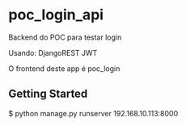 # poc_login_api

Backend do POC para testar login

Usando:
DjangoREST
JWT

O frontend deste app é poc_login

## Getting Started
$
python manage.py runserver 192.168.10.113:8000